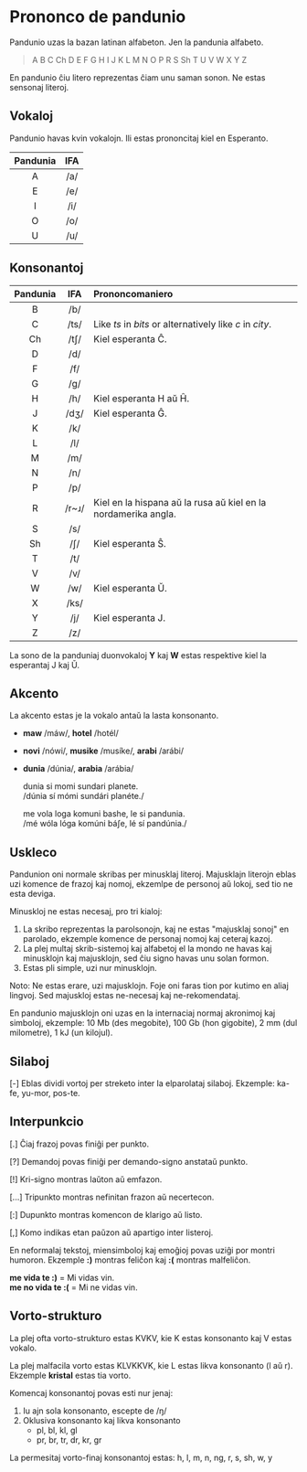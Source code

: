 # Prononco de pandunio

Pandunio uzas la bazan latinan alfabeton.
Jen la pandunia alfabeto.

> A B C Ch D E F G H I J K L M N O P R S Sh T U V W X Y Z

En pandunio ĉiu litero reprezentas ĉiam unu saman sonon.
Ne estas sensonaj literoj.

## Vokaloj

Pandunio havas kvin vokalojn.
Ili estas prononcitaj kiel en Esperanto.

| Pandunia | IFA  |
|:--------:|:----:|
| A        | /a/  |
| E        | /e/  |
| I        | /i/  |
| O        | /o/  |
| U        | /u/  |

## Konsonantoj

| Pandunia | IFA  | Prononcomaniero |
|:--------:|:----:|:---------------------|
| B        | /b/  | |
| C        | /ts/ | Like _ts_ in _bits_ or alternatively like _c_ in _city_. |
| Ch       | /tʃ/ | Kiel esperanta Ĉ. |
| D        | /d/  | |
| F        | /f/  | |
| G        | /g/  | |
| H        | /h/  | Kiel esperanta H aŭ Ĥ. |
| J        | /dʒ/ | Kiel esperanta Ĝ. |
| K        | /k/  | |
| L        | /l/  | |
| M        | /m/  | |
| N        | /n/  | |
| P        | /p/  | |
| R        |/r~ɹ/ | Kiel en la hispana aŭ la rusa aŭ kiel en la nordamerika angla. |
| S        | /s/  | |
| Sh       | /ʃ/  | Kiel esperanta Ŝ. |
| T        | /t/  | |
| V        | /v/  | |
| W        | /w/  | Kiel esperanta Ŭ. |
| X        | /ks/ | |
| Y        | /j/  | Kiel esperanta J. |
| Z        | /z/  | |

La sono de la panduniaj duonvokaloj **Y** kaj **W** estas respektive kiel la esperantaj J kaj Ŭ.

## Akcento

La akcento estas je la vokalo antaŭ la lasta konsonanto.

- **maw** /máw/, **hotel** /hotél/
- **novi** /nówi/, **musike** /musíke/, **arabi** /arábi/
- **dunia** /dúnia/, **arabia** /arábia/

     dunia si momi sundari planete.  
    /dúnia sí mómi sundári planéte./

     me vola loga komuni bashe, le si pandunia.  
    /mé wóla lóga komúni báʃe, lé sí pandúnia./


## Uskleco

Pandunion oni normale skribas per minusklaj literoj.  Majusklajn literojn eblas
uzi komence de frazoj kaj nomoj, ekzemlpe de personoj aŭ lokoj, sed tio ne esta
deviga.

Minuskloj ne estas necesaj, pro tri kialoj:

1. La skribo reprezentas la parolsonojn, kaj ne estas "majusklaj sonoj" en
   parolado, ekzemple komence de personaj nomoj kaj ceteraj kazoj.
2. La plej multaj skrib-sistemoj kaj alfabetoj el la mondo ne havas kaj
   minusklojn kaj majusklojn, sed ĉiu signo havas unu solan formon.
3. Estas pli simple, uzi nur minusklojn.

Noto: Ne estas erare, uzi majusklojn. Foje oni faras tion por kutimo en aliaj
lingvoj. Sed majuskloj estas ne-necesaj kaj ne-rekomendataj.

En pandunio majusklojn oni uzas en la internaciaj normaj akronimoj kaj
simboloj, ekzemple: 10 Mb (des megobite), 100 Gb (hon gigobite), 2 mm (dul
milometre), 1 kJ (un kilojul).

## Silaboj

[-] Eblas dividi vortoj per streketo inter la elparolataj silaboj. Ekzemple:
ka-fe, yu-mor, pos-te.

## Interpunkcio

[.] Ĉiaj frazoj povas finiĝi per punkto.

[?] Demandoj povas finiĝi per demando-signo anstataŭ punkto.

[!] Kri-signo montras laŭton aŭ emfazon.

[...] Tripunkto montras nefinitan frazon aŭ necertecon.

[:] Dupunkto montras komencon de klarigo aŭ listo.

[,] Komo indikas etan paŭzon aŭ apartigo inter listeroj.

En neformalaj tekstoj, miensimboloj kaj emoĝioj povas uziĝi por montri humoron.
Ekzemple **:)** montras feliĉon kaj **:(** montras malfeliĉon.

**me vida te :)**
= Mi vidas vin.  
**me no vida te :(**
= Mi ne vidas vin.


## Vorto-strukturo

La plej ofta vorto-strukturo estas KVKV, kie K estas konsonanto kaj V estas vokalo.

La plej malfacila vorto estas KLVKKVK, kie L estas likva konsonanto (l aŭ r).
Ekzemple **kristal** estas tia vorto.

Komencaj konsonantoj povas esti nur jenaj:

1. Iu ajn sola konsonanto, escepte de /ŋ/
2. Oklusiva konsonanto kaj likva konsonanto
    - pl, bl, kl, gl
    - pr, br, tr, dr, kr, gr

La permesitaj vorto-finaj konsonantoj estas:
h, l, m, n, ng, r, s, sh, w, y

